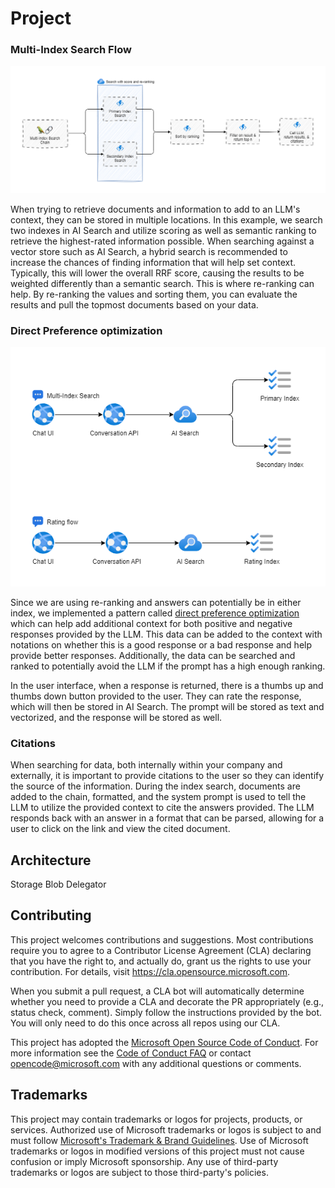 # Project

### Multi-Index Search Flow
![alt text](./assets/chain.png "LangChain Flow")

When trying to retrieve documents and information to add to an LLM's context, they can be stored in multiple locations. In this example, we search two indexes in AI Search and utilize scoring as well as semantic ranking to retrieve the highest-rated information possible. When searching against a vector store such as AI Search, a hybrid search is recommended to increase the chances of finding information that will help set context. Typically, this will lower the overall RRF score, causing the results to be weighted differently than a semantic search. This is where re-ranking can help. By re-ranking the values and sorting them, you can evaluate the results and pull the topmost documents based on your data.

### Direct Preference optimization
![alt text](./assets/user-flows.png "LangChain Flow")

Since we are using re-ranking and answers can potentially be in either index, we implemented a pattern called [direct preference optimization](https://arxiv.org/abs/2305.18290) which can help add additional context for both positive and negative responses provided by the LLM. This data can be added to the context with notations on whether this is a good response or a bad response and help provide better responses. Additionally, the data can be searched and ranked to potentially avoid the LLM if the prompt has a high enough ranking.

In the user interface, when a response is returned, there is a thumbs up and thumbs down button provided to the user. They can rate the response, which will then be stored in AI Search. The prompt will be stored as text and vectorized, and the response will be stored as well.

### Citations

When searching for data, both internally within your company and externally, it is important to provide citations to the user so they can identify the source of the information. During the index search, documents are added to the chain, formatted, and the system prompt is used to tell the LLM to utilize the provided context to cite the answers provided. The LLM responds back with an answer in a format that can be parsed, allowing for a user to click on the link and view the cited document.

## Architecture

Storage Blob Delegator





## Contributing

This project welcomes contributions and suggestions.  Most contributions require you to agree to a
Contributor License Agreement (CLA) declaring that you have the right to, and actually do, grant us
the rights to use your contribution. For details, visit https://cla.opensource.microsoft.com.

When you submit a pull request, a CLA bot will automatically determine whether you need to provide
a CLA and decorate the PR appropriately (e.g., status check, comment). Simply follow the instructions
provided by the bot. You will only need to do this once across all repos using our CLA.

This project has adopted the [Microsoft Open Source Code of Conduct](https://opensource.microsoft.com/codeofconduct/).
For more information see the [Code of Conduct FAQ](https://opensource.microsoft.com/codeofconduct/faq/) or
contact [opencode@microsoft.com](mailto:opencode@microsoft.com) with any additional questions or comments.

## Trademarks

This project may contain trademarks or logos for projects, products, or services. Authorized use of Microsoft 
trademarks or logos is subject to and must follow 
[Microsoft's Trademark & Brand Guidelines](https://www.microsoft.com/en-us/legal/intellectualproperty/trademarks/usage/general).
Use of Microsoft trademarks or logos in modified versions of this project must not cause confusion or imply Microsoft sponsorship.
Any use of third-party trademarks or logos are subject to those third-party's policies.





